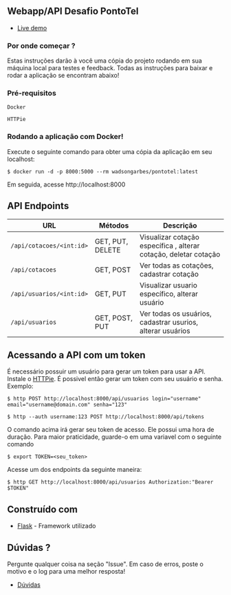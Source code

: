 ## Webapp/API Desafio PontoTel

* [Live demo](https://wpontotel.herokuapp.com)

### Por onde começar ?

Estas instruções darão à você uma cópia do projeto rodando em sua máquina local para testes e feedback. Todas as instruções para baixar e rodar a aplicação se encontram abaixo!
### Pré-requisitos

```
Docker
```
```
HTTPie
```

### Rodando a aplicação com Docker!

Execute o seguinte comando para obter uma cópia da aplicação em seu localhost:

```
$ docker run -d -p 8000:5000 --rm wadsongarbes/pontotel:latest
```

Em seguida, acesse http://localhost:8000


## API Endpoints

|  URL | Métodos | Descrição |
| -------- | ------------- | --------- |
| `/api/cotacoes/<int:id>` | GET, PUT, DELETE  | Visualizar cotação específica , alterar cotação, deletar cotação |
| `/api/cotacoes` | GET, POST  | Ver todas as cotações, cadastrar cotação |
| `/api/usuarios/<int:id>` | GET, PUT  | Visualizar usuario específico, alterar usuário |
| `/api/usuarios` | GET, POST, PUT  | Ver todas os usuários, cadastrar usurios, alterar usuários |

## Acessando a API com um token

É necessário possuir um usuário para gerar um token para usar a API. Instale o [HTTPie](https://httpie.org/#installation). É possivel então gerar um token com seu usuário e senha. Exemplo:

```
$ http POST http://localhost:8000/api/usuarios login="username" email="username@domain.com" senha="123"
```

```
$ http --auth username:123 POST http://localhost:8000/api/tokens
```

O comando acima irá gerar seu token de acesso. Ele possui uma hora de duração. Para maior praticidade, guarde-o em uma variavel com o seguinte comando

```
$ export TOKEN=<seu_token>
```

Acesse um dos endpoints da seguinte maneira:

```
$ http GET http://localhost:8000/api/usuarios Authorization:"Bearer $TOKEN"
```


## Construído com

* [Flask](https://flask.palletsprojects.com/en/1.1.x/) - Framework utilizado

## Dúvidas ?

Pergunte qualquer coisa na seção "Issue". Em caso de erros, poste o motivo e o log para uma melhor resposta!

* [Dúvidas](https://github.com/WadsonGarbes/pontotel/issues)

